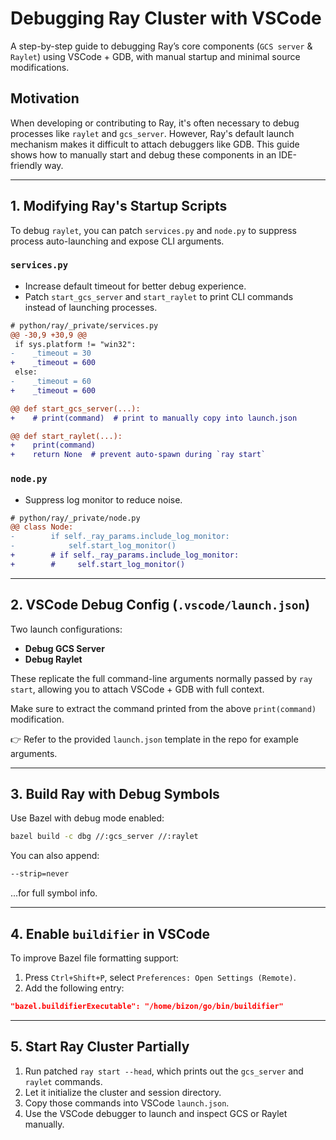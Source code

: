 # Debugging Ray Cluster with VSCode

A step-by-step guide to debugging Ray’s core components (`GCS server` & `Raylet`) using VSCode + GDB, with manual startup and minimal source modifications.

## Motivation

When developing or contributing to Ray, it's often necessary to debug processes like `raylet` and `gcs_server`. However, Ray's default launch mechanism makes it difficult to attach debuggers like GDB. This guide shows how to manually start and debug these components in an IDE-friendly way.

---

## 1. Modifying Ray's Startup Scripts

To debug `raylet`, you can patch `services.py` and `node.py` to suppress process auto-launching and expose CLI arguments.

### `services.py`

- Increase default timeout for better debug experience.
- Patch `start_gcs_server` and `start_raylet` to print CLI commands instead of launching processes.

```diff
# python/ray/_private/services.py
@@ -30,9 +30,9 @@
 if sys.platform != "win32":
-    _timeout = 30
+    _timeout = 600
 else:
-    _timeout = 60
+    _timeout = 600

@@ def start_gcs_server(...):
+    # print(command)  # print to manually copy into launch.json

@@ def start_raylet(...):
+    print(command)
+    return None  # prevent auto-spawn during `ray start`
```

### `node.py`

- Suppress log monitor to reduce noise.

```diff
# python/ray/_private/node.py
@@ class Node:
-        if self._ray_params.include_log_monitor:
-            self.start_log_monitor()
+        # if self._ray_params.include_log_monitor:
+        #     self.start_log_monitor()
```

---

## 2. VSCode Debug Config (`.vscode/launch.json`)

Two launch configurations:

- **Debug GCS Server**
- **Debug Raylet**

These replicate the full command-line arguments normally passed by `ray start`, allowing you to attach VSCode + GDB with full context.

Make sure to extract the command printed from the above `print(command)` modification.

👉 Refer to the provided `launch.json` template in the repo for example arguments.

---

## 3. Build Ray with Debug Symbols

Use Bazel with debug mode enabled:

```bash
bazel build -c dbg //:gcs_server //:raylet
```

You can also append:

```bash
--strip=never
```

...for full symbol info.

---

## 4. Enable `buildifier` in VSCode

To improve Bazel file formatting support:

1. Press `Ctrl+Shift+P`, select `Preferences: Open Settings (Remote)`.
2. Add the following entry:

```json
"bazel.buildifierExecutable": "/home/bizon/go/bin/buildifier"
```

---

## 5. Start Ray Cluster Partially

1. Run patched `ray start --head`, which prints out the `gcs_server` and `raylet` commands.
2. Let it initialize the cluster and session directory.
3. Copy those commands into VSCode `launch.json`.
4. Use the VSCode debugger to launch and inspect GCS or Raylet manually.

